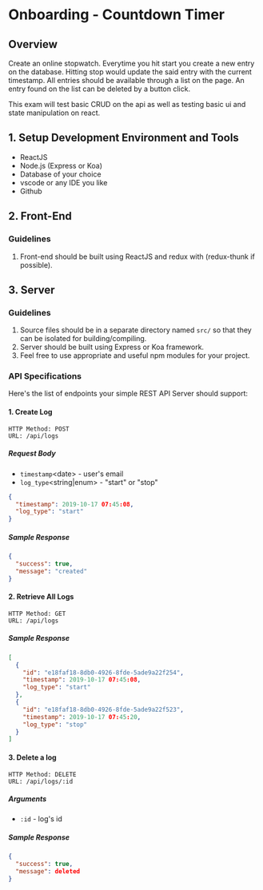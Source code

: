 # Onboarding - Countdown Timer

## Overview

Create an online stopwatch. Everytime you hit start you create a new entry on the database. Hitting stop would update the said entry with the current timestamp. All entries should be available through a list on the page. An entry found on the list can be deleted by a button click.

This exam will test basic CRUD on the api as well as testing basic ui and state manipulation on react.

## 1. Setup Development Environment and Tools

- ReactJS
- Node.js (Express or Koa)
- Database of your choice
- vscode or any IDE you like
- Github

## 2. Front-End

### Guidelines

1. Front-end should be built using ReactJS and redux with (redux-thunk if possible). 

## 3. Server

### Guidelines

1. Source files should be in a separate directory named `src/` so that they can be isolated for building/compiling.
2. Server should be built using Express or Koa framework.
3. Feel free to use appropriate and useful npm modules for your project.

### API Specifications

Here's the list of endpoints your simple REST API Server should support:

#### 1. Create Log

```
HTTP Method: POST
URL: /api/logs
```

##### Request Body

- `timestamp`\<date> - user's email
- `log_type`\<string|enum> - "start" or "stop"

```json
{
  "timestamp": 2019-10-17 07:45:08,
  "log_type": "start"
}
```

##### Sample Response

```json
{
  "success": true,
  "message": "created"
}
```

#### 2. Retrieve All Logs

```
HTTP Method: GET
URL: /api/logs
```

##### Sample Response

```json
[
  {
    "id": "e18faf18-8db0-4926-8fde-5ade9a22f254",
    "timestamp": 2019-10-17 07:45:08,
    "log_type": "start"
  },
  {
    "id": "e18faf18-8db0-4926-8fde-5ade9a22f523",
    "timestamp": 2019-10-17 07:45:20,
    "log_type": "stop"
  }
]
```

#### 3. Delete a log

```
HTTP Method: DELETE
URL: /api/logs/:id
```

##### Arguments

- `:id` - log's id

##### Sample Response

```json
{
  "success": true,
  "message": deleted
}
```
